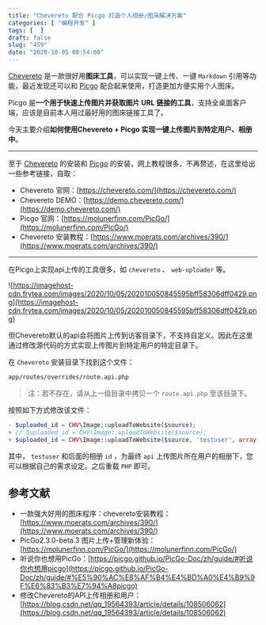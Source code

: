```yaml
---
title: "Chevereto 配合 Picgo 打造个人相册/图床解决方案"
categories: [ "编程开发" ]
tags: [  ]
draft: false
slug: "459"
date: "2020-10-05 08:54:00"
---
```


[Chevereto](https://chevereto.com/) 是一款很好用**图床工具**，可以实现一键上传、一键 `Markdown` 引用等功能，最近发现还可以和 [Picgo](https://molunerfinn.com/PicGo/) 配合起来使用，打造更加方便实用个人图床。

Picgo 是**一个用于快速上传图片并获取图片 URL 链接的工具**，支持全桌面客户端，应该是目前本人用过最好用的图床链接工具了。

今天主要介绍**如何使用Chevereto + Picgo 实现一键上传图片到特定用户、相册中**。

---

至于 [Chevereto](https://chevereto.com/) 的安装和 [Picgo](https://molunerfinn.com/PicGo/) 的安装，网上教程很多，不再赘述，在这里给出一些参考链接，自取：

- Chevereto 官网：[https://chevereto.com/](https://chevereto.com/)
- Chevereto DEMO：[https://demo.chevereto.com/](https://demo.chevereto.com/)
- Picgo 官网：[https://molunerfinn.com/PicGo/](https://molunerfinn.com/PicGo/)
- Chevereto 安装教程：[https://www.moerats.com/archives/390/](https://www.moerats.com/archives/390/)

---

在Picgo上实现api上传的工具很多，如 `chevereto` 、 `web-uploader`  等。

![https://imagehost-cdn.frytea.com/images/2020/10/05/202010050845595bff58306dff0429.png](https://imagehost-cdn.frytea.com/images/2020/10/05/202010050845595bff58306dff0429.png)

但Chevereto默认的api会将图片上传到访客目录下，不支持自定义。因此在这里通过修改源代码的方式实现上传图片到特定用户的特定目录下。

在 `Chevereto` 安装目录下找到这个文件：

```bash
app/routes/overrides/route.api.php
```

> 注：若不存在，请从上一级目录中拷贝一个 `route.api.php` 至该目录下。

按照如下方式修改该文件：

```php
- $uploaded_id = CHV\Image::uploadToWebsite($source);
+ // $uploaded_id = CHV\Image::uploadToWebsite($source); 
+ $uploaded_id = CHV\Image::uploadToWebsite($source, 'testuser', array('album_id'=>3));
```

其中， `testuser` 和后面的相册 `id` ，为最终 `api` 上传图片所在用户的相册下，您可以根据自己的需求设定。之后重载 `PHP` 即可。

## 参考文献

- 一款强大好用的图床程序：chevereto安装教程：[https://www.moerats.com/archives/390/](https://www.moerats.com/archives/390/)
- PicGo2.3.0-beta.3 图片上传+管理新体验：[https://molunerfinn.com/PicGo/](https://molunerfinn.com/PicGo/)
- 听说你也想用PicGo：[https://picgo.github.io/PicGo-Doc/zh/guide/#听说你也想用picgo](https://picgo.github.io/PicGo-Doc/zh/guide/#%E5%90%AC%E8%AF%B4%E4%BD%A0%E4%B9%9F%E6%83%B3%E7%94%A8picgo)
- 修改Chevereto的API上传相册和用户：[https://blog.csdn.net/qq_19564393/article/details/108506062](https://blog.csdn.net/qq_19564393/article/details/108506062)